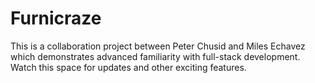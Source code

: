 # Furnicraze
This is a collaboration project between Peter Chusid and Miles Echavez which demonstrates advanced familiarity with full-stack development. Watch this space for updates and other exciting features.
